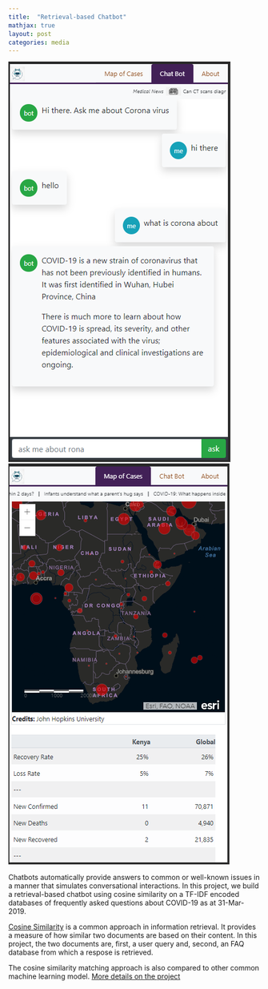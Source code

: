 ```yaml
---
title:  "Retrieval-based Chatbot"
mathjax: true
layout: post
categories: media
---
```


![bot-page](https://github.com/bilha-analytics/ncov_bot_app/blob/master/eg_screen_bot.png?raw=true) ![map-page](https://github.com/bilha-analytics/ncov_bot_app/blob/master/eg_screen_map.png?raw=trues)


Chatbots automatically provide answers to common or well-known issues in a manner that simulates conversational interactions. In this project, we build a retrieval-based chatbot using cosine similarity on a TF-IDF encoded databases of frequently asked questions about COVID-19 as at 31-Mar-2019. 

[Cosine Similarity](https://en.wikipedia.org/wiki/Cosine_similarity) is a common approach in information retrieval. It provides a measure of how similar two documents are based on their content. In this project, the two documents are, first, a user query and, second, an FAQ database from which a respose is retrieved. 

The cosine similarity matching approach is also compared to other common machine learning model. [More details on the project](https://github.com/bilha-analytics/ncov_bot_app)
